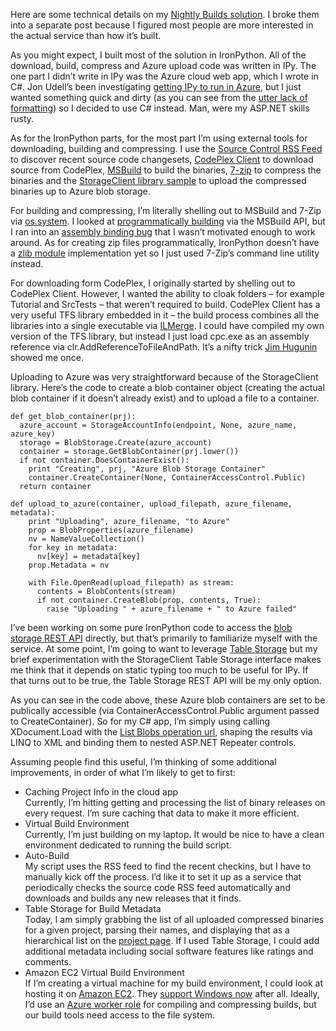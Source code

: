 Here are some technical details on my [Nightly Builds
solution](http://devhawk.net/2009/01/07/IronPython+Nightly+Builds.aspx).
I broke them into a separate post because I figured most people are more
interested in the actual service than how it’s built.

As you might expect, I built most of the solution in IronPython. All of
the download, build, compress and Azure upload code was written in IPy.
The one part I didn’t write in IPy was the Azure cloud web app, which I
wrote in C\#. Jon Udell’s been investigating [getting IPy to run in
Azure](http://blog.jonudell.net/2008/12/22/azure-calendar-aggregator-part-1/),
but I just wanted something quick and dirty (as you can see from the
[utter lack of formatting](http://nightlybuilds.cloudapp.net/)) so I
decided to use C\# instead. Man, were my ASP.NET skills rusty.

As for the IronPython parts, for the most part I’m using external tools
for downloading, building and compressing. I use the [Source Control RSS
Feed](http://www.codeplex.com/IronPython/Project/ProjectRss.aspx?ProjectRSSFeed=codeplex%3a%2f%2fsourcecontrol%2fIronPython)
to discover recent source code changesets, [CodePlex
Client](http://www.codeplex.com/CodePlexClient) to download source from
CodePlex,
[MSBuild](http://msdn.microsoft.com/en-us/library/wea2sca5.aspx) to
build the binaries, [7-zip](http://www.7-zip.org/) to compress the
binaries and the [StorageClient library
sample](http://msdn.microsoft.com/en-us/library/dd135716.aspx) to upload
the compressed binaries up to Azure blob storage.

For building and compressing, I’m literally shelling out to MSBuild and
7-Zip via
[os.system](http://www.python.org/doc/2.5.2/lib/os-process.html). I
looked at [programmatically
building](http://www.ironpython.info/index.php/Automating_MSBuild) via
the MSBuild API, but I ran into an [assembly binding
bug](http://blogs.microsoft.co.il/blogs/idof/archive/2008/11/24/what-does-entity-framework-has-to-do-with-msbuild.aspx)
that I wasn’t motivated enough to work around. As for creating zip files
programmatically, IronPython doesn’t have a [zlib
module](http://www.python.org/doc/2.5.2/lib/module-zlib.html)
implementation yet so I just used 7-Zip’s command line utility instead.

For downloading form CodePlex, I originally started by shelling out to
CodePlex Client. However, I wanted the ability to cloak folders – for
example Tutorial and SrcTests – that weren’t required to build. CodePlex
Client has a very useful TFS library embedded in it – the build process
combines all the libraries into a single executable via
[ILMerge](http://www.microsoft.com/downloads/details.aspx?FamilyID=22914587-b4ad-4eae-87cf-b14ae6a939b0&displaylang=en).
I could have compiled my own version of the TFS library, but instead I
just load cpc.exe as an assembly reference via
clr.AddReferenceToFileAndPath. It’s a nifty trick [Jim
Hugunin](http://blogs.msdn.com/hugunin/) showed me once.

Uploading to Azure was very straightforward because of the StorageClient
library. Here’s the code to create a blob container object (creating the
actual blob container if it doesn’t already exist) and to upload a file
to a container.

``` {.brush: .python}
def get_blob_container(prj):
  azure_account = StorageAccountInfo(endpoint, None, azure_name, azure_key)
  storage = BlobStorage.Create(azure_account)
  container = storage.GetBlobContainer(prj.lower())
  if not container.DoesContainerExist():
    print "Creating", prj, "Azure Blob Storage Container"
    container.CreateContainer(None, ContainerAccessControl.Public)
  return container     

def upload_to_azure(container, upload_filepath, azure_filename, metadata):
    print "Uploading", azure_filename, "to Azure"
    prop = BlobProperties(azure_filename)
    nv = NameValueCollection()
    for key in metadata:
      nv[key] = metadata[key]
    prop.Metadata = nv     
     
    with File.OpenRead(upload_filepath) as stream:
      contents = BlobContents(stream)
      if not container.CreateBlob(prop, contents, True):
        raise "Uploading " + azure_filename + " to Azure failed"
```

I’ve been working on some pure IronPython code to access the [blob
storage REST API](http://msdn.microsoft.com/en-us/library/dd179355.aspx)
directly, but that’s primarily to familiarize myself with the service.
At some point, I’m going to want to leverage [Table
Storage](http://msdn.microsoft.com/en-us/library/dd179423.aspx) but my
brief experimentation with the StorageClient Table Storage interface
makes me think that it depends on static typing too much to be useful
for IPy. If that turns out to be true, the Table Storage REST API will
be my only option.

As you can see in the code above, these Azure blob containers are set to
be publically accessible (via ContainerAccessControl<span
style="color: blue">.</span>Public argument passed to CreateContainer).
So for my C\# app, I’m simply using calling XDocument.Load with the
[List Blobs operation
url](http://msdn.microsoft.com/en-us/library/dd135734.aspx), shaping the
results via LINQ to XML and binding them to nested ASP.NET Repeater
controls.

Assuming people find this useful, I’m thinking of some additional
improvements, in order of what I’m likely to get to first:

-   Caching Project Info in the cloud app\
    Currently, I’m hitting getting and processing the list of binary
    releases on every request. I’m sure caching that data to make it
    more efficient.
-   Virtual Build Environment\
    Currently, I’m just building on my laptop. It would be nice to have
    a clean environment dedicated to running the build script.
-   Auto-Build\
    My script uses the RSS feed to find the recent checkins, but I have
    to manually kick off the process. I’d like it to set it up as a
    service that periodically checks the source code RSS feed
    automatically and downloads and builds any new releases that it
    finds.
-   Table Storage for Build Metadata\
    Today, I am simply grabbing the list of all uploaded compressed
    binaries for a given project, parsing their names, and displaying
    that as a hierarchical list on the [project
    page](http://nightlybuilds.cloudapp.net/Project.aspx?project=ironpython).
    If I used Table Storage, I could add additional metadata including
    social software features like ratings and comments.
-   Amazon EC2 Virtual Build Environment\
    If I’m creating a virtual machine for my build environment, I could
    look at hosting it on [Amazon EC2](http://aws.amazon.com/ec2/). They
    [support Windows now](http://aws.amazon.com/windows/) after all.
    Ideally, I’d use an [Azure worker
    role](http://msdn.microsoft.com/en-us/library/dd179341.aspx) for
    compiling and compressing builds, but our build tools need access to
    the file system.

